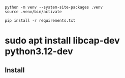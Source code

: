 ```
python -m venv --system-site-packages .venv
source .venv/bin/activate

pip install -r requirements.txt
```


# sudo apt install libcap-dev python3.12-dev



## Install
